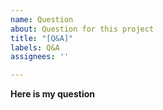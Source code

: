 ```yaml
---
name: Question
about: Question for this project
title: "[Q&A]"
labels: Q&A
assignees: ''

---
```


**Here is my question**
